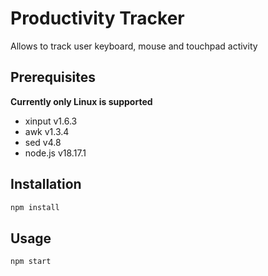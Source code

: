 # Productivity Tracker

Allows to track user keyboard, mouse and touchpad activity

## Prerequisites

**Currently only Linux is supported**

- xinput v1.6.3
- awk v1.3.4
- sed v4.8
- node.js v18.17.1

## Installation

```bash
npm install
```

## Usage

```bash
npm start
```
